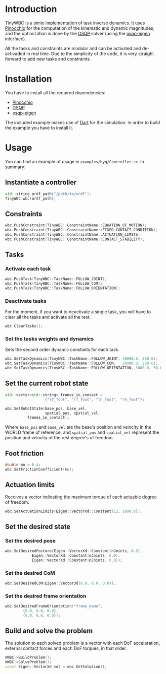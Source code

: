 # Introduction

TinyWBC is a simle implementation of task inverse dynamics. It uses 
[Pinocchio](https://github.com/stack-of-tasks/pinocchio) for the computation of
the kinematic and dynamic magnitudes, and the optimization is done by the
[OSQP](https://github.com/osqp/osqp) solver (using the 
[osqp-eigen](https://github.com/robotology/osqp-eigen) interface).

All the tasks and constraints are modular and can be activated and de-activaded
in real time. Due to the simplicity of the code, it is very straight forward to
add new tasks and constraints.

# Installation

You have to install all the required dependencies:

 - [Pinocchio](https://stack-of-tasks.github.io/pinocchio/download.html)
 - [OSQP](https://osqp.org/docs/installation/index.html)
 - [osqp-eigen](https://github.com/robotology/osqp-eigen#%EF%B8%8F-build-from-source-advanced)

The included example makes use of [Dart](https://dartsim.github.io/) for the
simulation. In order to build the example you have to install it.

# Usage

You can find an example of usage in `examples/hyq/Controller.cc`. In summary:

## Instantiate a controller

```cpp
std::string urdf_path("/path/to/urdf");
TinyWBC wbc(urdf_path);
```

## Constraints

```cpp
wbc.PushConstraint(TinyWBC::ConstraintName::EQUATION_OF_MOTION);
wbc.PushConstraint(TinyWBC::ConstraintName::FIXED_CONTACT_CONDITION);
wbc.PushConstraint(TinyWBC::ConstraintName::ACTUATION_LIMITS);
wbc.PushConstraint(TinyWBC::ConstraintName::CONTACT_STABILITY);
```

## Tasks

### Activate each task

```cpp
wbc.PushTask(TinyWBC::TaskName::FOLLOW_JOINT);
wbc.PushTask(TinyWBC::TaskName::FOLLOW_COM);
wbc.PushTask(TinyWBC::TaskName::FOLLOW_ORIENTATION);
```

### Deactivate tasks

For the moment, if you want to deactivate a single task, you will have to clear
all the tasks and activate all the rest.

```cpp
wbc.ClearTasks();
```

### Set the tasks weights and dynamics

Sets the second order dynamic constants for each task.

```cpp
wbc.SetTaskDynamics(TinyWBC::TaskName::FOLLOW_JOINT, 40000.0, 200.0);
wbc.SetTaskDynamics(TinyWBC::TaskName::FOLLOW_COM,   20000.0, 200.0);
wbc.SetTaskDynamics(TinyWBC::TaskName::FOLLOW_ORIENTATION, 3000.0, 50.0);
```

## Set the current robot state

```cpp
std::vector<std::string> frames_in_contact =
                  {"lf_foot", "rf_foot", "lh_foot", "rh_foot"};

wbc.SetRobotState(base_pos, base_vel,
                  spatial_pos, spatial_vel,
		  frames_in_contact);
```

Where `base_pos` and `base_vel` are the base's position and velocity in the
WORLD frame of reference, and `spatial_pos` and `spatial_vel` represent the
position and velocity of the rest degree's of freedom.

## Foot friction

```cpp
double mu = 0.4;
wbc.SetFrictionCoefficient(mu);
```

## Actuation limits

Receives a vector indicating the maximum torque of each actuable degree of
freedom.

```cpp
wbc.SetActuationLimits(Eigen::VectorXd::Constant(12, 1000.0));
```

## Set the desired state

### Set the desired pose

```cpp
wbc.SetDesiredPosture(Eigen::VectorXd::Constant(nJoints, 0.0),
			Eigen::VectorXd::Constant(nJoints, 0.0),
			Eigen::VectorXd::Constant(nJoints, 0.0));
```

### Set the desired CoM

```cpp
wbc.SetDesiredCoM(Eigen::Vector3d(0.0, 0.0, 0.0));
```

### Set the desired frame orientation

```cpp
wbc.SetDesiredFrameOrientation("frame_name",
		{0.0, 0.0, 0.0},
		{0.0, 0.0, 0.0});
```

## Build and solve the problem

The solution to each solved problem is a vector with each DoF acceleration,
external contact forces and each DoF torques, in that order.

```cpp
mWBC->BuildProblem();
mWBC->SolveProblem();
const Eigen::VectorXd sol = wbc.GetSolution();
```
